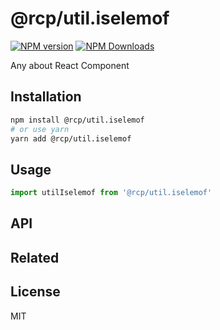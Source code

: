 # @rcp/util.iselemof

[![NPM version](https://img.shields.io/npm/v/@rcp/util.iselemof.svg?style=flat-square)](https://www.npmjs.com/package/@rcp/util.iselemof)
[![NPM Downloads](https://img.shields.io/npm/dm/@rcp/util.iselemof.svg?style=flat-square&maxAge=43200)](https://www.npmjs.com/package/@rcp/util.iselemof)

Any about React Component

## Installation

```bash
npm install @rcp/util.iselemof
# or use yarn
yarn add @rcp/util.iselemof
```

## Usage

```javascript
import utilIselemof from '@rcp/util.iselemof'
```

## API

## Related

## License

MIT
